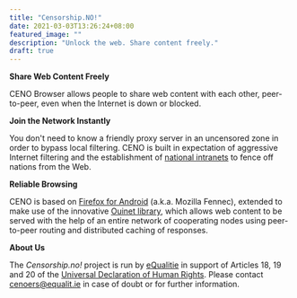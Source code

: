 ```yaml
---
title: "Censorship.NO!"
date: 2021-03-03T13:26:24+08:00
featured_image: ""
description: "Unlock the web. Share content freely."
draft: true
---
```


**Share Web Content Freely**

CENO Browser allows people to share web content with each other, peer-to-peer, even when the Internet is down or blocked.

**Join the Network Instantly**

You don't need to know a friendly proxy server in an uncensored zone in order to bypass local filtering.  CENO is built in expectation of aggressive Internet filtering and the establishment of [national intranets][] to fence off nations from the Web.

[national intranets]: http://en.wikipedia.org/wiki/National_intranet

**Reliable Browsing**

CENO is based on [Firefox for Android][] (a.k.a. Mozilla Fennec), extended to make use of the innovative [Ouinet library][], which allows web content to be served with the help of an entire network of cooperating nodes using peer-to-peer routing and distributed caching of responses.

[Firefox for Android]: https://www.mozilla.org/firefox/android/
[Ouinet library]: https://github.com/equalitie/ouinet/

**About Us**

The *Censorship.no!* project is run by [eQualitie][] in support of Articles 18, 19 and 20 of the [Universal Declaration of Human Rights][].  Please contact <cenoers@equalit.ie> in case of doubt or for further information.

[eQualitie]: https://equalit.ie/
[Universal Declaration of Human Rights]: https://www.un.org/en/universal-declaration-human-rights/
